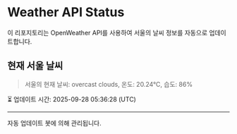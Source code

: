 
# Weather API Status

이 리포지토리는 OpenWeather API를 사용하여 서울의 날씨 정보를 자동으로 업데이트합니다.

## 현재 서울 날씨
> 서울의 현재 날씨: overcast clouds, 온도: 20.24°C, 습도: 86%

⏳ 업데이트 시간: 2025-09-28 05:36:28 (UTC)

---
자동 업데이트 봇에 의해 관리됩니다.
